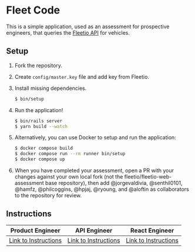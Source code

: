 # Fleet Code

This is a simple application, used as an assessment for prospective engineers,
that queries the [Fleetio API](https://developer.fleetio.com) for vehicles.

## Setup

1. Fork the repository.
2. Create `config/master.key` file and add key from Fleetio.
3. Install missing dependencies.

   ```bash
   $ bin/setup
   ```

4. Run the application!

   ```bash
   $ bin/rails server
   $ yarn build --watch
   ```

5. Alternatively, you can use Docker to setup and run the application:

    ```bash
    $ docker compose build
    $ docker compose run --rm runner bin/setup
    $ docker compose up
    ```

6. When you have completed your assessment, open a PR with your changes against your own local fork (not the fleetio/fleetio-web-assessment base repository), then add @jorgevaldivia, @senthil0101, @hamfz, @philcoggins, @hpjaj, @ryoung, and @aloftin as collaborators to the repository for review.

## Instructions

| Product Engineer | API Engineer | React Engineer |
| ---------------- | ------------ | -------------- |
| [Link to Instructions](./docs/product-engineer.md) | [Link to Instructions](./docs/api-engineer.md) | [Link to Instructions](./docs/react-engineer.md) |
